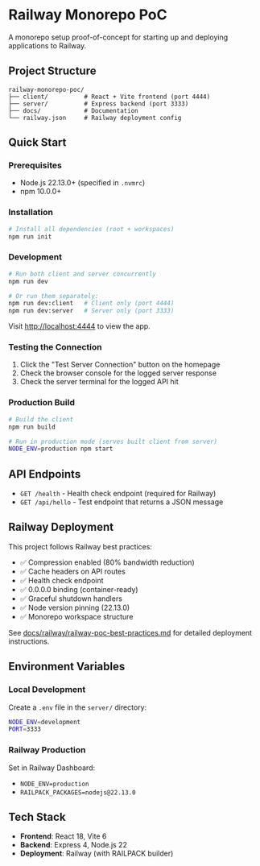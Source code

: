 # Railway Monorepo PoC

A monorepo setup proof-of-concept for starting up and deploying applications to Railway.

## Project Structure

```
railway-monorepo-poc/
├── client/          # React + Vite frontend (port 4444)
├── server/          # Express backend (port 3333)
├── docs/            # Documentation
└── railway.json     # Railway deployment config
```

## Quick Start

### Prerequisites

- Node.js 22.13.0+ (specified in `.nvmrc`)
- npm 10.0.0+

### Installation

```bash
# Install all dependencies (root + workspaces)
npm run init
```

### Development

```bash
# Run both client and server concurrently
npm run dev

# Or run them separately:
npm run dev:client   # Client only (port 4444)
npm run dev:server   # Server only (port 3333)
```

Visit [http://localhost:4444](http://localhost:4444) to view the app.

### Testing the Connection

1. Click the "Test Server Connection" button on the homepage
2. Check the browser console for the logged server response
3. Check the server terminal for the logged API hit

### Production Build

```bash
# Build the client
npm run build

# Run in production mode (serves built client from server)
NODE_ENV=production npm start
```

## API Endpoints

- `GET /health` - Health check endpoint (required for Railway)
- `GET /api/hello` - Test endpoint that returns a JSON message

## Railway Deployment

This project follows Railway best practices:

- ✅ Compression enabled (80% bandwidth reduction)
- ✅ Cache headers on API routes
- ✅ Health check endpoint
- ✅ 0.0.0.0 binding (container-ready)
- ✅ Graceful shutdown handlers
- ✅ Node version pinning (22.13.0)
- ✅ Monorepo workspace structure

See [docs/railway/railway-poc-best-practices.md](docs/railway/railway-poc-best-practices.md) for detailed deployment instructions.

## Environment Variables

### Local Development

Create a `.env` file in the `server/` directory:

```bash
NODE_ENV=development
PORT=3333
```

### Railway Production

Set in Railway Dashboard:
- `NODE_ENV=production`
- `RAILPACK_PACKAGES=nodejs@22.13.0`

## Tech Stack

- **Frontend**: React 18, Vite 6
- **Backend**: Express 4, Node.js 22
- **Deployment**: Railway (with RAILPACK builder)
